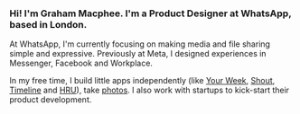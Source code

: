 ### Hi! I'm Graham Macphee. I'm a Product Designer at WhatsApp, based in London.

At WhatsApp, I'm currently focusing on making media and file sharing simple and expressive. Previously at Meta, I designed experiences in Messenger, Facebook and Workplace.

In my free time, I build little apps independently (like [Your Week](https://yourweek.app/), [Shout](https://shoutgif.com/), [Timeline](https://timeline.grahammacphee.com/) and [HRU](https://hru.chat/)), take [photos](https://instagram.com/gmph). I also work with startups to kick-start their product development.


